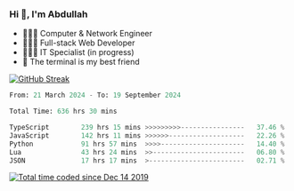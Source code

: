<h3>Hi 👋, I'm Abdullah</h3>

- 👷🏼‍♂️ Computer & Network Engineer
- 👨🏻‍💻 Full-stack Web Developer
- 👨🏻‍💻 IT Specialist (in progress)
- 🖤 The terminal is my best friend

[![GitHub Streak](https://streak-stats.demolab.com?user=al3bad&theme=transparent&date_format=j%20M%5B%20Y%5D)](https://git.io/streak-stats)

<!--START_SECTION:waka-->

```python
From: 21 March 2024 - To: 19 September 2024

Total Time: 636 hrs 30 mins

TypeScript        239 hrs 15 mins >>>>>>>>>----------------   37.46 %
JavaScript        142 hrs 11 mins >>>>>>-------------------   22.26 %
Python            91 hrs 57 mins  >>>>---------------------   14.40 %
Lua               43 hrs 24 mins  >>-----------------------   06.80 %
JSON              17 hrs 17 mins  >------------------------   02.71 %
```

<!--END_SECTION:waka-->

<p>
  <a href="https://wakatime.com/@ce2a2aac-0d6b-4d65-b864-8a4bcaf12967"><img src="https://wakatime.com/badge/user/ce2a2aac-0d6b-4d65-b864-8a4bcaf12967.svg" alt="Total time coded since Dec 14 2019" /></a>
</p>
